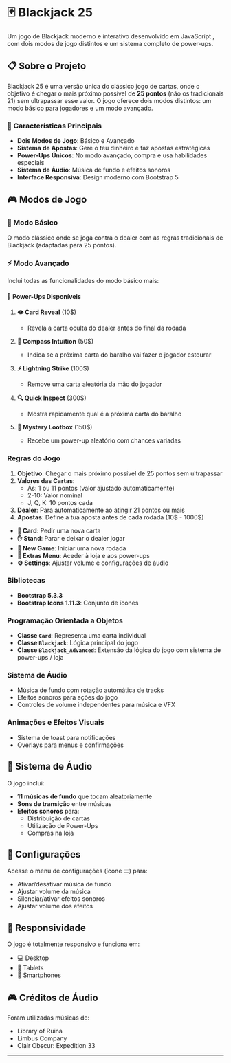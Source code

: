 # 🃏 Blackjack 25

Um jogo de Blackjack moderno e interativo desenvolvido em JavaScript , com dois modos de jogo distintos e um sistema completo de power-ups.

## 📋 Sobre o Projeto

Blackjack 25 é uma versão única do clássico jogo de cartas, onde o objetivo é chegar o mais próximo possível de **25 pontos** (não os tradicionais 21) sem ultrapassar esse valor. O jogo oferece dois modos distintos: um modo básico para jogadores e um modo avançado.

### 🎯 Características Principais

- **Dois Modos de Jogo**: Básico e Avançado
- **Sistema de Apostas**: Gere o teu dinheiro e faz apostas estratégicas
- **Power-Ups Únicos**: No modo avançado, compra e usa habilidades especiais
- **Sistema de Áudio**: Música de fundo e efeitos sonoros
- **Interface Responsiva**: Design moderno com Bootstrap 5

## 🎮 Modos de Jogo

### 🎲 Modo Básico

O modo clássico onde se joga contra o dealer com as regras tradicionais de Blackjack (adaptadas para 25 pontos).

### ⚡ Modo Avançado

Inclui todas as funcionalidades do modo básico mais:

#### 💎 Power-Ups Disponíveis

1. **👁️ Card Reveal** (10$)

   - Revela a carta oculta do dealer antes do final da rodada

2. **🧭 Compass Intuition** (50$)

   - Indica se a próxima carta do baralho vai fazer o jogador estourar

3. **⚡ Lightning Strike** (100$)

   - Remove uma carta aleatória da mão do jogador

4. **🔍 Quick Inspect** (300$)

   - Mostra rapidamente qual é a próxima carta do baralho

5. **🎁 Mystery Lootbox** (150$)
   - Recebe um power-up aleatório com chances variadas

### Regras do Jogo

1. **Objetivo**: Chegar o mais próximo possível de 25 pontos sem ultrapassar
2. **Valores das Cartas**:
   - Ás: 1 ou 11 pontos (valor ajustado automaticamente)
   - 2-10: Valor nominal
   - J, Q, K: 10 pontos cada
3. **Dealer**: Para automaticamente ao atingir 21 pontos ou mais
4. **Apostas**: Define a tua aposta antes de cada rodada (10$ - 1000$)

- **🎴 Card**: Pedir uma nova carta
- **✋ Stand**: Parar e deixar o dealer jogar
- **🔄 New Game**: Iniciar uma nova rodada
- **💎 Extras Menu**: Aceder à loja e aos power-ups
- **⚙️ Settings**: Ajustar volume e configurações de áudio

### Bibliotecas

- **Bootstrap 5.3.3**
- **Bootstrap Icons 1.11.3**: Conjunto de ícones

### Programação Orientada a Objetos

- **Classe `Card`**: Representa uma carta individual
- **Classe `Blackjack`**: Lógica principal do jogo
- **Classe `Blackjack_Advanced`**: Extensão da lógica do jogo com sistema de power-ups / loja

### Sistema de Áudio

- Música de fundo com rotação automática de tracks
- Efeitos sonoros para ações do jogo
- Controles de volume independentes para música e VFX

### Animações e Efeitos Visuais

- Sistema de toast para notificações
- Overlays para menus e confirmações

## 🎵 Sistema de Áudio

O jogo inclui:

- **11 músicas de fundo** que tocam aleatoriamente
- **Sons de transição** entre músicas
- **Efeitos sonoros** para:
  - Distribuição de cartas
  - Utilização de Power-Ups
  - Compras na loja

## 🔧 Configurações

Acesse o menu de configurações (ícone ☰) para:

- Ativar/desativar música de fundo
- Ajustar volume da música
- Silenciar/ativar efeitos sonoros
- Ajustar volume dos efeitos

## 📱 Responsividade

O jogo é totalmente responsivo e funciona em:

- 💻 Desktop
- 📱 Tablets
- 📱 Smartphones

## 🎮 Créditos de Áudio

Foram utilizadas músicas de:

- Library of Ruina
- Limbus Company
- Clair Obscur: Expedition 33

---
